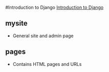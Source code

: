 #Introduction to Django 
[Introduction to Django](https://www.youtube.com/watch?v=yyt3tQYW3g0&t)

## mysite 
- General site and admin page 

## pages
- Contains HTML pages and URLs 

